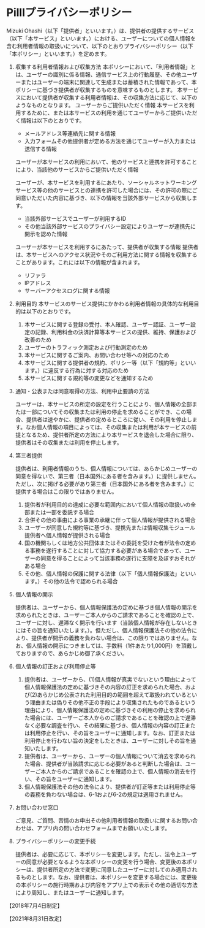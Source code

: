 # Pilllプライバシーポリシー

Mizuki Ohashi（以下「提供者」といいます。）は、提供者の提供するサービス（以下「本サービス」といいます。）における、ユーザーについての個人情報を含む利用者情報の取扱いについて、以下のとおりプライバシーポリシー（以下「本ポリシー」といいます。）を定めます。

1. 収集する利用者情報および収集方法
本ポリシーにおいて、「利用者情報」とは、ユーザーの識別に係る情報、通信サービス上の行動履歴、その他ユーザーまたはユーザーの端末に関連して生成または蓄積された情報であって、本ポリシーに基づき提供者が収集するものを意味するものとします。
本サービスにおいて提供者が収集する利用者情報は、その収集方法に応じて、以下のようなものとなります。
ユーザーからご提供いただく情報
本サービスを利用するために、または本サービスの利用を通じてユーザーからご提供いただく情報は以下のとおりです。
    - メールアドレス等連絡先に関する情報
    - 入力フォームその他提供者が定める方法を通じてユーザーが入力または送信する情報

    ユーザーが本サービスの利用において、他のサービスと連携を許可することにより、当該他のサービスからご提供いただく情報

    ユーザーが、本サービスを利用するにあたり、ソーシャルネットワーキングサービス等の他のサービスとの連携を許可した場合には、その許可の際にご同意いただいた内容に基づき、以下の情報を当該外部サービスから収集します。

    - 当該外部サービスでユーザーが利用するID
    - その他当該外部サービスのプライバシー設定によりユーザーが連携先に開示を認めた情報

    ユーザーが本サービスを利用するにあたって、提供者が収集する情報
    提供者は、本サービスへのアクセス状況やそのご利用方法に関する情報を収集することがあります。これには以下の情報が含まれます。

    - リファラ
    - IPアドレス
    - サーバーアクセスログに関する情報
2. 利用目的
本サービスのサービス提供にかかわる利用者情報の具体的な利用目的は以下のとおりです。

    1. 本サービスに関する登録の受付、本人確認、ユーザー認証、ユーザー設定の記録、利用料金の決済計算等本サービスの提供、維持、保護および改善のため
    2. ユーザーのトラフィック測定および行動測定のため
    3. 本サービスに関するご案内、お問い合わせ等への対応のため
    4. 本サービスに関する提供者の規約、ポリシー等（以下「規約等」といいます。）に違反する行為に対する対応のため
    5. 本サービスに関する規約等の変更などを通知するため
3. 通知・公表または同意取得の方法、利用中止要請の方法

    ユーザーは、本サービスの所定の設定を行うことにより、個人情報の全部または一部についてその収集または利用の停止を求めることができ、この場合、提供者は速やかに、提供者の定めるところに従い、その利用を停止します。なお個人情報の項目によっては、その収集または利用が本サービスの前提となるため、提供者所定の方法により本サービスを退会した場合に限り、提供者はその収集または利用を停止します。

4. 第三者提供

    提供者は、利用者情報のうち、個人情報については、あらかじめユーザーの同意を得ないで、第三者（日本国外にある者を含みます。）に提供しません。ただし、次に掲げる必要があり第三者（日本国外にある者を含みます。）に提供する場合はこの限りではありません。

    1. 提供者が利用目的の達成に必要な範囲内において個人情報の取扱いの全部または一部を委託する場合
    2. 合併その他の事由による事業の承継に伴って個人情報が提供される場合
    3. ユーザーが同意した規約等に基づき、提携先または情報収集モジュール提供者へ個人情報が提供される場合
    4. 国の機関もしくは地方公共団体またはその委託を受けた者が法令の定める事務を遂行することに対して協力する必要がある場合であって、ユーザーの同意を得ることによって当該事務の遂行に支障を及ぼすおそれがある場合
    5. その他、個人情報の保護に関する法律（以下「個人情報保護法」といいます。）その他の法令で認められる場合
5. 個人情報の開示

    提供者は、ユーザーから、個人情報保護法の定めに基づき個人情報の開示を求められたときは、ユーザーご本人からのご請求であることを確認の上で、ユーザーに対し、遅滞なく開示を行います（当該個人情報が存在しないときにはその旨を通知いたします。）。但ただし、個人情報保護法その他の法令により、提供者が開示の義務を負わない場合は、この限りではありません。なお、個人情報の開示につきましては、手数料（1件あたり1,000円）を頂戴しておりますので、あらかじめ御了承ください。

6. 個人情報の訂正および利用停止等
    1. 提供者は、ユーザーから、(1)個人情報が真実でないという理由によって個人情報保護法の定めに基づきその内容の訂正を求められた場合、および(2)あらかじめ公表された利用目的の範囲を超えて取扱われているという理由または偽りその他不正の手段により収集されたものであるという理由により、個人情報保護法の定めに基づきその利用の停止を求められた場合には、ユーザーご本人からのご請求であることを確認の上で遅滞なく必要な調査を行い、その結果に基づき、個人情報の内容の訂正または利用停止を行い、その旨をユーザーに通知します。なお、訂正または利用停止を行わない旨の決定をしたときは、ユーザーに対しその旨を通知いたします。
    2. 提供者は、ユーザーから、ユーザーの個人情報について消去を求められた場合、提供者が当該請求に応じる必要があると判断した場合は、ユーザーご本人からのご請求であることを確認の上で、個人情報の消去を行い、その旨をユーザーに通知します。
    3. 個人情報保護法その他の法令により、提供者が訂正等または利用停止等の義務を負わない場合は、6-1および6-2の規定は適用されません。
7. お問い合わせ窓口

    ご意見、ご質問、苦情のお申出その他利用者情報の取扱いに関するお問い合わせは、アプリ内の問い合わせフォームまでお願いいたします。

8. プライバシーポリシーの変更手続

    提供者は、必要に応じて、本ポリシーを変更します。ただし、法令上ユーザーの同意が必要となるような本ポリシーの変更を行う場合、変更後の本ポリシーは、提供者所定の方法で変更に同意したユーザーに対してのみ適用されるものとします。なお、提供者は、本ポリシーを変更する場合には、変更後の本ポリシーの施行時期および内容をアプリ上での表示その他の適切な方法により周知し、またはユーザーに通知します。

【2018年7月4日制定】

【2021年8月31日改定】